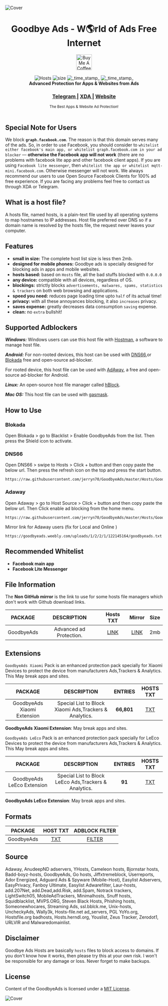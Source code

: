 ![Cover](http://i.imgur.com/k5kuhMB.jpg)

<h1 align="center">Goodbye Ads - W🌎rld of Ads Free Internet</h1> 

<div align="center">
<a href="http://paypal.me/jerryn70" target="_blank"><img src="https://www.buymeacoffee.com/assets/img/custom_images/yellow_img.png" alt="Buy Me A Coffee" height='50' style='border:0px;height:50px;' ></a>
</div>
</br>

<div align="center">
  <!-- Hosts -->
    <img src="https://img.shields.io/badge/Hosts-70k-ff69b4.svg?longCache=true&style=flat-square"
      alt="Hosts" />
  <!-- Size -->
    <img src="https://img.shields.io/badge/Size-2mb-blue.svg?longCache=true&style=flat-square"
      alt="size" />
  <!-- Last Updated -->
    <img src="https://img.shields.io/badge/Updated-Sept 08, 2019-orange.svg?longCache=true&style=flat-square"
      alt="_time_stamp_" />
  <!-- Status -->
    <img src="https://img.shields.io/badge/Status-Stable-green.svg?longCache=true&style=flat-square"
      alt="_time_stamp_" />
</div>

<div align="center">
  <strong>Advanced Protection for Apps & Websites from Ads</strong>
</div>


<div align="center">
  <h3>
    <a href="https://t.me/GoodbyeAds">
      Telegram
    </a>
    <span> | </span>
    <a href="https://forum.xda-developers.com/android/software-hacking/goodbye-ads-advanced-protection-ads-ad-t3827269">
      XDA
    </a>
    <span> | </span>
    <a href="https://goodbyeads.weebly.com">
      Website
    </a>
  </h3>
</div>

<div align="center">
  <sub>The Best Apps & Website Ad Protection!</div>
  </br>
 

## Special Note for Users

 We block **`graph.facebook.com`**. The reason is that this domain serves many of the ads.  So, in order to use Facebook, you should consider to `whitelist either facebook's main app, or whitelist graph.facebook.com in your ad blocker` — **otherwise the Facebook app will not work** (there are no problems with facebook lite app and other facebook client apps).  If you are using `Facebook lite messenger`, then `whitelist the app or whitelist mqtt-mini.facebook.com`. Otherwise messenger will not work. We always recommend our users to use Open Source Facebook Clients for 100% ad free experience.  If you are facing any problems feel free to contact us through XDA or Telegram.

## What is a host file?                 
       
 A hosts file, named hosts, is a plain-text file used by all operating systems to map hostnames to IP addresses. Host file preferred over DNS so  if a domain name is resolved by the hosts file, the request never leaves your computer.
 
 
## Features

- __small in size:__ The complete host list size is less then 2mb.
- __designed for mobile phones:__ Goodbye ads is specially designed for blocking ads in apps and mobile websites.
- __hosts based:__ based on `Hosts` file, all the bad stuffs blocked with `0.0.0.0`
- __any device:__ compatible with all devices, regardless of OS.
- __blockings:__ strictly blocks `advertisements, malwares, spams, statistics & trackers` on both web browsing and applications.
- __speed you need:__ reduces page loading time upto `half` of its actual time!
- __privacy:__ with all these annoyances blocking, it also `increases` privacy.
- __saves expense:__ greatly decreases data consumption `saving` expense.
- __clean:__ no `extra` bullshit! 

## Supported Adblockers

***Windows:*** Windows users can use this host file with [Hostman](http://www.abelhadigital.com/hostsman/), a software to manage host file.       
     
***Android:*** For non-rooted devices, this host can be used with [DNS66](https://f-droid.org/en/packages/org.jak_linux.dns66/),or [Blokada](https://f-droid.org/en/packages/org.blokada.alarm/) free and open-source ad-blocker.     
     
For rooted device, this host file can be used with [AdAway](https://f-droid.org/en/packages/org.adaway/), a free and open-source ad-blocker for Android.    
     
***Linux:*** An open-source host file manager called [hBlock](https://github.com/hectorm/hBlock).   
       
***Mac OS:*** This host file can be used with [gasmask](https://github.com/2ndalpha/gasmask).    
   
## How to Use

### Blokada
Open Blokada > go to Blacklist > Enable GoodbyeAds from the list. 
Then press the Shield icon to activate.

### DNS66
Open DNS66 > swipe to Hosts > Click + button and then copy paste the below url.
Then press the refresh icon on the top and press the start button.
```
https://raw.githubusercontent.com/jerryn70/GoodbyeAds/master/Hosts/GoodbyeAds.txt
```

### Adaway
Open Adaway > go to Host Source > Click + button and then copy paste the below url.
Then Click enable ad blocking from the home menu.
```
https://raw.githubusercontent.com/jerryn70/GoodbyeAds/master/Hosts/GoodbyeAds.txt
```

Mirror link for Adaway users (fix for Local and Online )
```
https://goodbyeads.weebly.com/uploads/1/2/2/1/122145164/goodbyeads.txt
```

## Recommended Whitelist

- __Facebook main app__
- __Facebook Lite Messenger__

## File Information

The **Non GitHub mirror** is the link to use for some hosts file managers which don't work with Github download links.
 
| PACKAGE  | DESCRIPTION | Hosts TXT | Mirror | Size |
|:----------------:|:-----------:|:---------:|:--------------:|:------:|
GoodbyeAds | Advanced ad Protection. | [LINK](https://raw.githubusercontent.com/jerryn70/GoodbyeAds/master/Hosts/GoodbyeAds.txt) | [LINK](https://goodbyeads.weebly.com/uploads/1/2/2/1/122145164/goodbyeads.txt) | 2mb |

## Extensions

`GoodbyeAds Xiaomi` Pack is an enhanced protection pack specially for Xiaomi Devices to protect the device from manufacturers Ads,Trackers & Analytics. This May break apps and sites.

| PACKAGE | DESCRIPTION | ENTRIES | HOSTS TXT |
|:-------:|:-----------:|:-------:|:---------:|
GoodbyeAds Xiaomi Extension | Special List to Block Xiaomi Ads,Trackers & Analytics. | **66,801** | [TXT](https://raw.githubusercontent.com/jerryn70/GoodbyeAds/master/Extension/GoodbyeAds-Xiaomi-Extension.txt) |

**GoodbyeAds Xiaomi Extension**: May break apps and sites.

`GoodbyeAds LeEco` Pack is an enhanced protection pack specially for LeEco Devices to protect the device from manufacturers Ads,Trackers & Analytics. This May break apps and sites.

| PACKAGE | DESCRIPTION | ENTRIES | HOSTS TXT |
|:-------:|:-----------:|:-------:|:---------:|
GoodbyeAds LeEco Extension | Special List to Block LeEco Ads,Trackers & Analytics. | **91** | [TXT](https://raw.githubusercontent.com/jerryn70/GoodbyeAds/master/Extension/GoodbyeAds-LeEco-Extension.txt) |

**GoodbyeAds LeEco Extension**: May break apps and sites.


## Formats

| PACKAGE | HOST TXT | ADBLOCK FILTER | 
|:-------:|:-----------:|:-------:|
GoodbyeAds | [TXT](https://raw.githubusercontent.com/jerryn70/GoodbyeAds/master/Hosts/GoodbyeAds.txt) | [FILTER](https://raw.githubusercontent.com/jerryn70/GoodbyeAds/master/Formats/GoodbyeAds-AdBlock-Filter.txt) |

## Source

Adaway, AnudeepND adservers, YHosts, Cameleon hosts, Bjornstar hosts, Badd-boyz-hosts, GoodbyeAds, Go hosts, Jiffxtremeblock, Userreports, Ador Energized, Adguard Ads & Spyware (Mobile-Host), Easylist Adservers, EasyPrivacy, Fanboy Ultimate, Easylist Adwarefilter, Laur-hosts, add.207Net, add.Dead,add.Risk, add.Spam, Notrack trackers, LightSwitch05, MobileAdTrackers, Minimalhosts, Snuff hosts, Squidblacklist, MVPS.ORG, Steven Black Hosts, Phishing hosts, Someonewhocares, Streaming Ads, ssl.bblck.me, Unix-hosts, UncheckyAds, Wally3k, Hosts-file.net ad_servers, PGL YoYo.org, Hostsfile.org badhosts, Hosts.herndl.org, Youslist, Zeus Tracker, Zerodot1, URLVIR and Malwaredomainlist.

## Disclaimer

Goodbye Ads Hosts are basically `hosts` files to block access to domains. If you don't know how it works, then please try this at your own risk. I won't be responsible for any damage or loss. Never forget to make backups.

## License

Content of the GoodbyeAds is licensed under a [MIT License](https://github.com/jerryn70/GoodbyeAds/blob/master/LICENSE).

![Cover](http://i.imgur.com/o2ikHsU.jpg)
